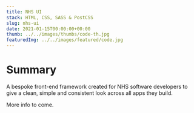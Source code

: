```yaml
---
title: NHS UI
stack: HTML, CSS, SASS & PostCSS
slug: nhs-ui
date: 2021-01-15T00:00:00+00:00
thumb: ../../images/thumbs/code-th.jpg
featuredImg: ../../images/featured/code.jpg
---
```


# Summary

A bespoke front-end framework created for NHS software developers to give a clean, simple and consistent look across all apps they build.

More info to come.
